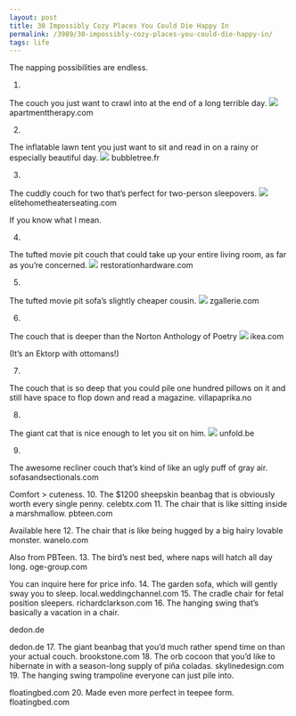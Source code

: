 ```yaml
---
layout: post
title: 30 Impossibly Cozy Places You Could Die Happy In
permalink: /3989/30-impossibly-cozy-places-you-could-die-happy-in/
tags: life
---
```


The napping possibilities are endless.

1.
The couch you just want to crawl into at the end of a long terrible day.
![](https://web.archive.org/web/20140320101500im_/http://s3-ec.buzzfed.com/static/2014-02/enhanced/webdr05/4/15/enhanced-buzz-20527-1391544877-6.jpg)
apartmenttherapy.com

2.
The inflatable lawn tent you just want to sit and read in on a rainy or especially beautiful day.
![](https://web.archive.org/web/20140320101501im_/http://s3-ec.buzzfed.com/static/2014-02/enhanced/webdr03/4/15/enhanced-buzz-4867-1391544969-11.jpg)
bubbletree.fr

3.
The cuddly couch for two that’s perfect for two-person sleepovers.
![](https://web.archive.org/web/20140320101501im_/http://s3-ec.buzzfed.com/static/2014-02/enhanced/webdr03/5/16/enhanced-buzz-21735-1391636301-10.jpg)
elitehometheaterseating.com

If you know what I mean.

4.
The tufted movie pit couch that could take up your entire living room, as far as you’re concerned.
![](https://web.archive.org/web/20140320101502im_/http://s3-ec.buzzfed.com/static/2014-02/enhanced/webdr06/5/16/enhanced-buzz-15690-1391636367-12.jpg)
restorationhardware.com

5.
The tufted movie pit sofa’s slightly cheaper cousin.
![](https://web.archive.org/web/20140531122837im_/http://s3-ec.buzzfed.com/static/2014-02/enhanced/webdr06/5/16/enhanced-buzz-7514-1391637485-19.jpg)
zgallerie.com

6.
The couch that is deeper than the
Norton Anthology of Poetry
![](https://i.imgur.com/OmMuLNxg.jpg)
ikea.com

(It’s an Ektorp with ottomans!)

7.
The couch that is so deep that you could pile one hundred pillows on it and still have space to flop down and read a magazine.
villapaprika.no

8.
The giant cat that is nice enough to let you sit on him.
![](https://web.archive.org/web/20141130201626im_/http://s3-ec.buzzfed.com/static/2014-02/enhanced/webdr03/26/13/enhanced-3651-1393440270-21.jpg)
unfold.be

9.
The awesome recliner couch that’s kind of like an ugly puff of gray air.
sofasandsectionals.com

Comfort > cuteness.
10.
The $1200 sheepskin beanbag that is obviously worth every single penny.
celebtx.com
11.
The chair that is like sitting inside a marshmallow.
pbteen.com

Available here
12.
The chair that is like being hugged by a big hairy lovable monster.
wanelo.com

Also from PBTeen.
13.
The bird’s nest bed, where naps will hatch all day long.
oge-group.com

You can inquire here for price info.
14.
The garden sofa, which will gently sway you to sleep.
local.weddingchannel.com
15.
The cradle chair for fetal position sleepers.
richardclarkson.com
16.
The hanging swing that’s basically a vacation in a chair.

dedon.de

dedon.de
17.
The giant beanbag that you’d much rather spend time on than your actual couch.
brookstone.com
18.
The orb cocoon that you’d like to hibernate in with a season-long supply of piña coladas.
skylinedesign.com
19.
The hanging swing trampoline everyone can just pile into.

floatingbed.com
20.
Made even more perfect in teepee form.
floatingbed.com
